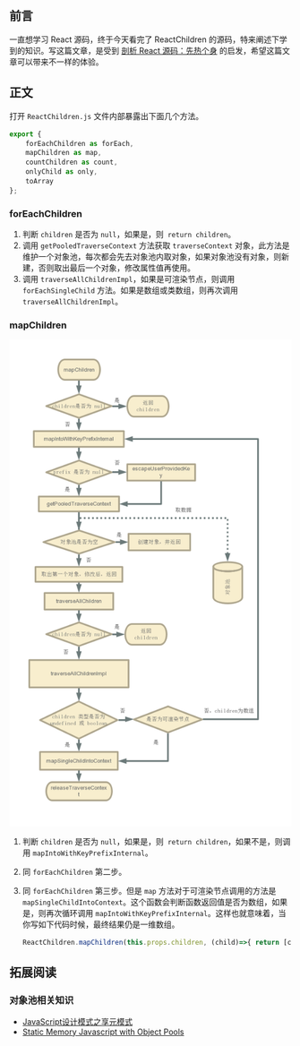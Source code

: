 ## 前言

一直想学习 React 源码，终于今天看完了 ReactChildren 的源码，特来阐述下学到的知识。写这篇文章，是受到 [剖析 React 源码：先热个身](https://juejin.im/post/5cbae9a8e51d456e2809fba3) 的启发，希望这篇文章可以带来不一样的体验。

## 正文

打开 `ReactChildren.js` 文件内部暴露出下面几个方法。

```js
export {
    forEachChildren as forEach,
    mapChildren as map,
    countChildren as count,
    onlyChild as only,
    toArray
};
```

### forEachChildren

1. 判断 `children` 是否为 `null`，如果是，则` return children`。
2. 调用 `getPooledTraverseContext` 方法获取 `traverseContext` 对象，此方法是维护一个对象池，每次都会先去对象池内取对象，如果对象池没有对象，则新建，否则取出最后一个对象，修改属性值再使用。
3. 调用 `traverseAllChildrenImpl`，如果是可渲染节点，则调用 `forEachSingleChild` 方法。如果是数组或类数组，则再次调用 `traverseAllChildrenImpl`。

### mapChildren

![png](../../img/mapChildren.png)

1. 判断 `children` 是否为 `null`，如果是，则` return children`，如果不是，则调用 `mapIntoWithKeyPrefixInternal`。
2. 同 `forEachChildren` 第二步。
3. 同 `forEachChildren` 第三步。但是 `map` 方法对于可渲染节点调用的方法是 `mapSingleChildIntoContext`。这个函数会判断函数返回值是否为数组，如果是，则再次循环调用 `mapIntoWithKeyPrefixInternal`。这样也就意味着，当你写如下代码时候，最终结果仍是一维数组。

    ```js
    ReactChildren.mapChildren(this.props.children, (child)=>{ return [child, child] })
    ```

## 拓展阅读

### 对象池相关知识

- [JavaScript设计模式之享元模式](https://juejin.im/entry/5bcffdafe51d457ab36cfa30)
- [Static Memory Javascript with Object Pools](https://www.html5rocks.com/en/tutorials/speed/static-mem-pools/)

